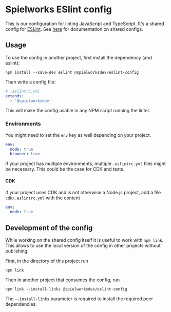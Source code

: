 # Spielworks ESlint config

This is our configuration for linting JavaScript and TypeScript.
It's a shared config for [ESLint](https://eslint.org/). See
[here](https://eslint.org/docs/latest/developer-guide/shareable-configs)
for documentation on shared configs.

## Usage

To use the config in another project, first install the dependency (and
eslint):

```shell
npm install --save-dev eslint @spielworksdev/eslint-config
```

Then write a config file:

```yaml
# .eslintrc.yml
extends:
  - '@spielworksdev'
```

This will make the config usable in any NPM script running the linter.

### Environments

You might need to set the `env` key as well depending on your project.

```yaml
env:
  node: true
  browser: true
```

If your project has multiple environments, multiple `.eslintrc.yml` files might be necessary.
This could be the case for CDK and tests.

#### CDK

If your project uses CDK and is not otherwise a Node.js project, add a file `cdk/.eslintrc.yml`
with the content

```yaml
env:
  node: true
```

## Development of the config

While working on the shared config itself it is useful to work
with `npm link`. This allows to use the local version of the config
in other projects without publishing.

First, in the directory of this project run

```shell
npm link
```

Then in another project that consumes the config, run

```shell
npm link --install-links @spielworksdev/eslint-config
```

The `--install-links` parameter is required to install the
required peer dependencies.

